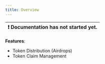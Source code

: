 ```yaml
---
title: Overview
---
```


| :exclamation:  Documentation has not started yet. |
|-------------------------------------------------- |


__Features__: 
- Token Distribution (Airdrops)
- Token Claim Management
